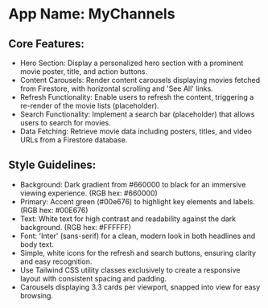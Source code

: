 # **App Name**: MyChannels

## Core Features:

- Hero Section: Display a personalized hero section with a prominent movie poster, title, and action buttons.
- Content Carousels: Render content carousels displaying movies fetched from Firestore, with horizontal scrolling and 'See All' links.
- Refresh Functionality: Enable users to refresh the content, triggering a re-render of the movie lists (placeholder).
- Search Functionality: Implement a search bar (placeholder) that allows users to search for movies.
- Data Fetching: Retrieve movie data including posters, titles, and video URLs from a Firestore database.

## Style Guidelines:

- Background: Dark gradient from #660000 to black for an immersive viewing experience. (RGB hex: #660000)
- Primary: Accent green (#00e676) to highlight key elements and labels. (RGB hex: #00E676)
- Text: White text for high contrast and readability against the dark background. (RGB hex: #FFFFFF)
- Font: 'Inter' (sans-serif) for a clean, modern look in both headlines and body text.
- Simple, white icons for the refresh and search buttons, ensuring clarity and easy recognition.
- Use Tailwind CSS utility classes exclusively to create a responsive layout with consistent spacing and padding.
- Carousels displaying 3.3 cards per viewport, snapped into view for easy browsing.